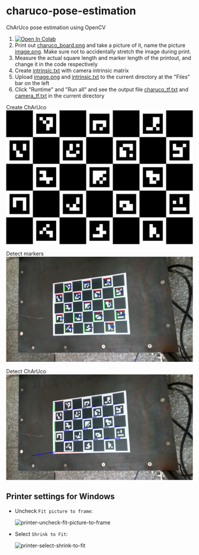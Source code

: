 # charuco-pose-estimation
ChArUco pose estimation using OpenCV

1. [![Open In Colab](https://colab.research.google.com/assets/colab-badge.svg)](https://colab.research.google.com/github/tony2guo/charuco-pose-estimation/blob/master/charuco-pose-estimation.ipynb)
1. Print out [charuco_board.png](charuco_board.png) and take a picture of it, name the picture [image.png](image.png). Make sure not to accidentally stretch the image during print.
1. Measure the actual square length and marker length of the printout, and change it in the code respectively
1. Create [intrinsic.txt](intrinsic.txt) with camera intrinsic matrix
1. Upload [image.png](image.png) and [intrinsic.txt](intrinsic.txt) to the current directory at the "Files" bar on the left
1. Click "Runtime" and "Run all" and see the output file [charuco_tf.txt](charuco_tf.txt) and [camera_tf.txt](camera_tf.txt) in the current directory


Create ChArUco
![charuco_board](charuco_board.png)

Detect markers
![markers](markers.png)

Detect ChArUco
![charuco](charuco.png)

## Printer settings for Windows

- Uncheck `Fit picture to frame`:

  ![printer-uncheck-fit-picture-to-frame](images/printer-uncheck-fit-picture-to-frame.png)

- Select `Shrink to Fit`:

  ![printer-select-shrink-to-fit](images/printer-select-shrink-to-fit.png)
